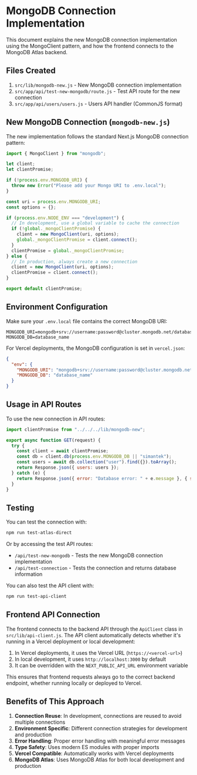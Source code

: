 # MongoDB Connection Implementation

This document explains the new MongoDB connection implementation using the MongoClient pattern, and how the frontend connects to the MongoDB Atlas backend.

## Files Created

1. `src/lib/mongodb-new.js` - New MongoDB connection implementation
2. `src/app/api/test-new-mongodb/route.js` - Test API route for the new connection
3. `src/app/api/users/users.js` - Users API handler (CommonJS format)

## New MongoDB Connection (`mongodb-new.js`)

The new implementation follows the standard Next.js MongoDB connection pattern:

```javascript
import { MongoClient } from "mongodb";

let client;
let clientPromise;

if (!process.env.MONGODB_URI) {
  throw new Error("Please add your Mongo URI to .env.local");
}

const uri = process.env.MONGODB_URI;
const options = {};

if (process.env.NODE_ENV === "development") {
  // In development, use a global variable to cache the connection
  if (!global._mongoClientPromise) {
    client = new MongoClient(uri, options);
    global._mongoClientPromise = client.connect();
  }
  clientPromise = global._mongoClientPromise;
} else {
  // In production, always create a new connection
  client = new MongoClient(uri, options);
  clientPromise = client.connect();
}

export default clientPromise;
```

## Environment Configuration

Make sure your `.env.local` file contains the correct MongoDB URI:

```env
MONGODB_URI=mongodb+srv://username:password@cluster.mongodb.net/database_name
MONGODB_DB=database_name
```

For Vercel deployments, the MongoDB configuration is set in `vercel.json`:

```json
{
  "env": {
    "MONGODB_URI": "mongodb+srv://username:password@cluster.mongodb.net/database_name",
    "MONGODB_DB": "database_name"
  }
}
```

## Usage in API Routes

To use the new connection in API routes:

```javascript
import clientPromise from "../../../lib/mongodb-new";

export async function GET(request) {
  try {
    const client = await clientPromise;
    const db = client.db(process.env.MONGODB_DB || "simantek");
    const users = await db.collection("user").find({}).toArray();
    return Response.json({ users: users });
  } catch (e) {
    return Response.json({ error: "Database error: " + e.message }, { status: 500 });
  }
}
```

## Testing

You can test the connection with:

```bash
npm run test-atlas-direct
```

Or by accessing the test API routes:
- `/api/test-new-mongodb` - Tests the new MongoDB connection implementation
- `/api/test-connection` - Tests the connection and returns database information

You can also test the API client with:
```bash
npm run test-api-client
```

## Frontend API Connection

The frontend connects to the backend API through the `ApiClient` class in `src/lib/api-client.js`. The API client automatically detects whether it's running in a Vercel deployment or local development:

1. In Vercel deployments, it uses the Vercel URL (`https://<vercel-url>`)
2. In local development, it uses `http://localhost:3000` by default
3. It can be overridden with the `NEXT_PUBLIC_API_URL` environment variable

This ensures that frontend requests always go to the correct backend endpoint, whether running locally or deployed to Vercel.

## Benefits of This Approach

1. **Connection Reuse**: In development, connections are reused to avoid multiple connections
2. **Environment Specific**: Different connection strategies for development and production
3. **Error Handling**: Proper error handling with meaningful error messages
4. **Type Safety**: Uses modern ES modules with proper imports
5. **Vercel Compatible**: Automatically works with Vercel deployments
6. **MongoDB Atlas**: Uses MongoDB Atlas for both local development and production